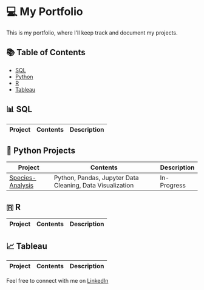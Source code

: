 # 💻 My Portfolio

This is my portfolio, where I'll keep track and document my projects.

## 📚 Table of Contents

- [SQL](#sql)
- [Python](#python-projects)
- [R](#r)
- [Tableau](#tableau)

## 📊 SQL

| Project | Contents | Description |
| ------- | ----- | ----------- |

## 🐍 Python Projects

| Project | Contents | Description |
| ------- | ----- | ----------- |
| [Species-Analysis](https://github.com/ManuelMPinto/Species-Analysis.git) | Python, Pandas, Jupyter Data Cleaning, Data Visualization | In-Progress |

## 🇷 R

| Project | Contents | Description |
| ------- | ----- | ----------- |

## 📈 Tableau

| Project | Contents | Description |
| ------- | ----- | ----------- |


Feel free to connect with me on [LinkedIn](#https://www.linkedin.com/in/manuel-pinto-100355264/) 



